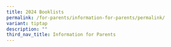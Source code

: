 ```yaml
---
title: 2024 Booklists
permalink: /for-parents/information-for-parents/permalink/
variant: tiptap
description: ""
third_nav_title: Information for Parents
---
```

